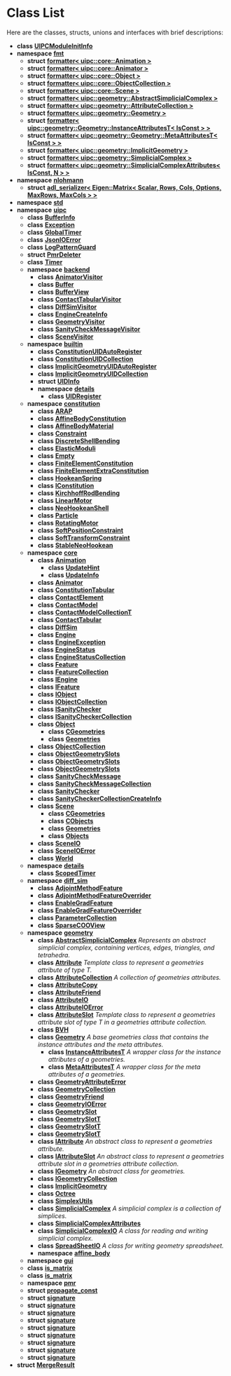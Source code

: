 
# Class List


Here are the classes, structs, unions and interfaces with brief descriptions:

* **class** [**UIPCModuleInitInfo**](class_u_i_p_c_module_init_info.md)     
* **namespace** [**fmt**](namespacefmt.md)     
    * **struct** [**formatter&lt; uipc::core::Animation &gt;**](structfmt_1_1formatter_3_01uipc_1_1core_1_1_animation_01_4.md)     
    * **struct** [**formatter&lt; uipc::core::Animator &gt;**](structfmt_1_1formatter_3_01uipc_1_1core_1_1_animator_01_4.md)     
    * **struct** [**formatter&lt; uipc::core::Object &gt;**](structfmt_1_1formatter_3_01uipc_1_1core_1_1_object_01_4.md)     
    * **struct** [**formatter&lt; uipc::core::ObjectCollection &gt;**](structfmt_1_1formatter_3_01uipc_1_1core_1_1_object_collection_01_4.md)     
    * **struct** [**formatter&lt; uipc::core::Scene &gt;**](structfmt_1_1formatter_3_01uipc_1_1core_1_1_scene_01_4.md)     
    * **struct** [**formatter&lt; uipc::geometry::AbstractSimplicialComplex &gt;**](structfmt_1_1formatter_3_01uipc_1_1geometry_1_1_abstract_simplicial_complex_01_4.md)     
    * **struct** [**formatter&lt; uipc::geometry::AttributeCollection &gt;**](structfmt_1_1formatter_3_01uipc_1_1geometry_1_1_attribute_collection_01_4.md)     
    * **struct** [**formatter&lt; uipc::geometry::Geometry &gt;**](structfmt_1_1formatter_3_01uipc_1_1geometry_1_1_geometry_01_4.md)     
    * **struct** [**formatter&lt; uipc::geometry::Geometry::InstanceAttributesT&lt; IsConst &gt; &gt;**](structfmt_1_1formatter_3_01uipc_1_1geometry_1_1_geometry_1_1_instance_attributes_t_3_01_is_const_01_4_01_4.md)     
    * **struct** [**formatter&lt; uipc::geometry::Geometry::MetaAttributesT&lt; IsConst &gt; &gt;**](structfmt_1_1formatter_3_01uipc_1_1geometry_1_1_geometry_1_1_meta_attributes_t_3_01_is_const_01_4_01_4.md)     
    * **struct** [**formatter&lt; uipc::geometry::ImplicitGeometry &gt;**](structfmt_1_1formatter_3_01uipc_1_1geometry_1_1_implicit_geometry_01_4.md)     
    * **struct** [**formatter&lt; uipc::geometry::SimplicialComplex &gt;**](structfmt_1_1formatter_3_01uipc_1_1geometry_1_1_simplicial_complex_01_4.md)     
    * **struct** [**formatter&lt; uipc::geometry::SimplicialComplexAttributes&lt; IsConst, N &gt; &gt;**](structfmt_1_1formatter_3_01uipc_1_1geometry_1_1_simplicial_complex_attributes_3_01_is_const_00_01_n_01_4_01_4.md)     
* **namespace** [**nlohmann**](namespacenlohmann.md)     
    * **struct** [**adl\_serializer&lt; Eigen::Matrix&lt; Scalar, Rows, Cols, Options, MaxRows, MaxCols &gt; &gt;**](structnlohmann_1_1adl__serializer_3_01_eigen_1_1_matrix_3_01_scalar_00_01_rows_00_01_cols_00_01_761cd29d85d72c4c15331d22893c1439.md)     
* **namespace** [**std**](namespacestd.md) 
* **namespace** [**uipc**](namespaceuipc.md)     
    * **class** [**BufferInfo**](classuipc_1_1_buffer_info.md)     
    * **class** [**Exception**](classuipc_1_1_exception.md)     
    * **class** [**GlobalTimer**](classuipc_1_1_global_timer.md)     
    * **class** [**JsonIOError**](classuipc_1_1_json_i_o_error.md)     
    * **class** [**LogPatternGuard**](classuipc_1_1_log_pattern_guard.md)     
    * **struct** [**PmrDeleter**](structuipc_1_1_pmr_deleter.md)     
    * **class** [**Timer**](classuipc_1_1_timer.md)     
    * **namespace** [**backend**](namespaceuipc_1_1backend.md)     
        * **class** [**AnimatorVisitor**](classuipc_1_1backend_1_1_animator_visitor.md)     
        * **class** [**Buffer**](classuipc_1_1backend_1_1_buffer.md)     
        * **class** [**BufferView**](classuipc_1_1backend_1_1_buffer_view.md)     
        * **class** [**ContactTabularVisitor**](classuipc_1_1backend_1_1_contact_tabular_visitor.md)     
        * **class** [**DiffSimVisitor**](classuipc_1_1backend_1_1_diff_sim_visitor.md)     
        * **class** [**EngineCreateInfo**](classuipc_1_1backend_1_1_engine_create_info.md)     
        * **class** [**GeometryVisitor**](classuipc_1_1backend_1_1_geometry_visitor.md)     
        * **class** [**SanityCheckMessageVisitor**](classuipc_1_1backend_1_1_sanity_check_message_visitor.md)     
        * **class** [**SceneVisitor**](classuipc_1_1backend_1_1_scene_visitor.md)     
    * **namespace** [**builtin**](namespaceuipc_1_1builtin.md)     
        * **class** [**ConstitutionUIDAutoRegister**](classuipc_1_1builtin_1_1_constitution_u_i_d_auto_register.md)     
        * **class** [**ConstitutionUIDCollection**](classuipc_1_1builtin_1_1_constitution_u_i_d_collection.md)     
        * **class** [**ImplicitGeometryUIDAutoRegister**](classuipc_1_1builtin_1_1_implicit_geometry_u_i_d_auto_register.md)     
        * **class** [**ImplicitGeometryUIDCollection**](classuipc_1_1builtin_1_1_implicit_geometry_u_i_d_collection.md)     
        * **struct** [**UIDInfo**](structuipc_1_1builtin_1_1_u_i_d_info.md)     
        * **namespace** [**details**](namespaceuipc_1_1builtin_1_1details.md)     
            * **class** [**UIDRegister**](classuipc_1_1builtin_1_1details_1_1_u_i_d_register.md)     
    * **namespace** [**constitution**](namespaceuipc_1_1constitution.md)     
        * **class** [**ARAP**](classuipc_1_1constitution_1_1_a_r_a_p.md)     
        * **class** [**AffineBodyConstitution**](classuipc_1_1constitution_1_1_affine_body_constitution.md)     
        * **class** [**AffineBodyMaterial**](classuipc_1_1constitution_1_1_affine_body_material.md)     
        * **class** [**Constraint**](classuipc_1_1constitution_1_1_constraint.md)     
        * **class** [**DiscreteShellBending**](classuipc_1_1constitution_1_1_discrete_shell_bending.md)     
        * **class** [**ElasticModuli**](classuipc_1_1constitution_1_1_elastic_moduli.md)     
        * **class** [**Empty**](classuipc_1_1constitution_1_1_empty.md)     
        * **class** [**FiniteElementConstitution**](classuipc_1_1constitution_1_1_finite_element_constitution.md)     
        * **class** [**FiniteElementExtraConstitution**](classuipc_1_1constitution_1_1_finite_element_extra_constitution.md)     
        * **class** [**HookeanSpring**](classuipc_1_1constitution_1_1_hookean_spring.md)     
        * **class** [**IConstitution**](classuipc_1_1constitution_1_1_i_constitution.md)     
        * **class** [**KirchhoffRodBending**](classuipc_1_1constitution_1_1_kirchhoff_rod_bending.md)     
        * **class** [**LinearMotor**](classuipc_1_1constitution_1_1_linear_motor.md)     
        * **class** [**NeoHookeanShell**](classuipc_1_1constitution_1_1_neo_hookean_shell.md)     
        * **class** [**Particle**](classuipc_1_1constitution_1_1_particle.md)     
        * **class** [**RotatingMotor**](classuipc_1_1constitution_1_1_rotating_motor.md)     
        * **class** [**SoftPositionConstraint**](classuipc_1_1constitution_1_1_soft_position_constraint.md)     
        * **class** [**SoftTransformConstraint**](classuipc_1_1constitution_1_1_soft_transform_constraint.md)     
        * **class** [**StableNeoHookean**](classuipc_1_1constitution_1_1_stable_neo_hookean.md)     
    * **namespace** [**core**](namespaceuipc_1_1core.md)     
        * **class** [**Animation**](classuipc_1_1core_1_1_animation.md)     
            * **class** [**UpdateHint**](classuipc_1_1core_1_1_animation_1_1_update_hint.md)     
            * **class** [**UpdateInfo**](classuipc_1_1core_1_1_animation_1_1_update_info.md)     
        * **class** [**Animator**](classuipc_1_1core_1_1_animator.md)     
        * **class** [**ConstitutionTabular**](classuipc_1_1core_1_1_constitution_tabular.md)     
        * **class** [**ContactElement**](classuipc_1_1core_1_1_contact_element.md)     
        * **class** [**ContactModel**](classuipc_1_1core_1_1_contact_model.md)     
        * **class** [**ContactModelCollectionT**](classuipc_1_1core_1_1_contact_model_collection_t.md)     
        * **class** [**ContactTabular**](classuipc_1_1core_1_1_contact_tabular.md)     
        * **class** [**DiffSim**](classuipc_1_1core_1_1_diff_sim.md)     
        * **class** [**Engine**](classuipc_1_1core_1_1_engine.md)     
        * **class** [**EngineException**](classuipc_1_1core_1_1_engine_exception.md)     
        * **class** [**EngineStatus**](classuipc_1_1core_1_1_engine_status.md)     
        * **class** [**EngineStatusCollection**](classuipc_1_1core_1_1_engine_status_collection.md)     
        * **class** [**Feature**](classuipc_1_1core_1_1_feature.md)     
        * **class** [**FeatureCollection**](classuipc_1_1core_1_1_feature_collection.md)     
        * **class** [**IEngine**](classuipc_1_1core_1_1_i_engine.md)     
        * **class** [**IFeature**](classuipc_1_1core_1_1_i_feature.md)     
        * **class** [**IObject**](classuipc_1_1core_1_1_i_object.md)     
        * **class** [**IObjectCollection**](classuipc_1_1core_1_1_i_object_collection.md)     
        * **class** [**ISanityChecker**](classuipc_1_1core_1_1_i_sanity_checker.md)     
        * **class** [**ISanityCheckerCollection**](classuipc_1_1core_1_1_i_sanity_checker_collection.md)     
        * **class** [**Object**](classuipc_1_1core_1_1_object.md)     
            * **class** [**CGeometries**](classuipc_1_1core_1_1_object_1_1_c_geometries.md)     
            * **class** [**Geometries**](classuipc_1_1core_1_1_object_1_1_geometries.md)     
        * **class** [**ObjectCollection**](classuipc_1_1core_1_1_object_collection.md)     
        * **class** [**ObjectGeometrySlots**](classuipc_1_1core_1_1_object_geometry_slots.md)     
        * **class** [**ObjectGeometrySlots**](classuipc_1_1core_1_1_object_geometry_slots.md)     
        * **class** [**ObjectGeometrySlots**](classuipc_1_1core_1_1_object_geometry_slots.md)     
        * **class** [**SanityCheckMessage**](classuipc_1_1core_1_1_sanity_check_message.md)     
        * **class** [**SanityCheckMessageCollection**](classuipc_1_1core_1_1_sanity_check_message_collection.md)     
        * **class** [**SanityChecker**](classuipc_1_1core_1_1_sanity_checker.md)     
        * **class** [**SanityCheckerCollectionCreateInfo**](classuipc_1_1core_1_1_sanity_checker_collection_create_info.md)     
        * **class** [**Scene**](classuipc_1_1core_1_1_scene.md)     
            * **class** [**CGeometries**](classuipc_1_1core_1_1_scene_1_1_c_geometries.md)     
            * **class** [**CObjects**](classuipc_1_1core_1_1_scene_1_1_c_objects.md)     
            * **class** [**Geometries**](classuipc_1_1core_1_1_scene_1_1_geometries.md)     
            * **class** [**Objects**](classuipc_1_1core_1_1_scene_1_1_objects.md)     
        * **class** [**SceneIO**](classuipc_1_1core_1_1_scene_i_o.md)     
        * **class** [**SceneIOError**](classuipc_1_1core_1_1_scene_i_o_error.md)     
        * **class** [**World**](classuipc_1_1core_1_1_world.md)     
    * **namespace** [**details**](namespaceuipc_1_1details.md)     
        * **class** [**ScopedTimer**](classuipc_1_1details_1_1_scoped_timer.md)     
    * **namespace** [**diff\_sim**](namespaceuipc_1_1diff__sim.md)     
        * **class** [**AdjointMethodFeature**](classuipc_1_1diff__sim_1_1_adjoint_method_feature.md)     
        * **class** [**AdjointMethodFeatureOverrider**](classuipc_1_1diff__sim_1_1_adjoint_method_feature_overrider.md)     
        * **class** [**EnableGradFeature**](classuipc_1_1diff__sim_1_1_enable_grad_feature.md)     
        * **class** [**EnableGradFeatureOverrider**](classuipc_1_1diff__sim_1_1_enable_grad_feature_overrider.md)     
        * **class** [**ParameterCollection**](classuipc_1_1diff__sim_1_1_parameter_collection.md)     
        * **class** [**SparseCOOView**](classuipc_1_1diff__sim_1_1_sparse_c_o_o_view.md)     
    * **namespace** [**geometry**](namespaceuipc_1_1geometry.md)     
        * **class** [**AbstractSimplicialComplex**](classuipc_1_1geometry_1_1_abstract_simplicial_complex.md) _Represents an abstract simplicial complex, containing vertices, edges, triangles, and tetrahedra._     
        * **class** [**Attribute**](classuipc_1_1geometry_1_1_attribute.md) _Template class to represent a geometries attribute of type T._     
        * **class** [**AttributeCollection**](classuipc_1_1geometry_1_1_attribute_collection.md) _A collection of geometries attributes._     
        * **class** [**AttributeCopy**](classuipc_1_1geometry_1_1_attribute_copy.md)     
        * **class** [**AttributeFriend**](classuipc_1_1geometry_1_1_attribute_friend.md) 
        * **class** [**AttributeIO**](classuipc_1_1geometry_1_1_attribute_i_o.md)     
        * **class** [**AttributeIOError**](classuipc_1_1geometry_1_1_attribute_i_o_error.md)     
        * **class** [**AttributeSlot**](classuipc_1_1geometry_1_1_attribute_slot.md) _Template class to represent a geometries attribute slot of type T in a geometries attribute collection._     
        * **class** [**BVH**](classuipc_1_1geometry_1_1_b_v_h.md)     
        * **class** [**Geometry**](classuipc_1_1geometry_1_1_geometry.md) _A base geometries class that contains the instance attributes and the meta attributes._     
            * **class** [**InstanceAttributesT**](classuipc_1_1geometry_1_1_geometry_1_1_instance_attributes_t.md) _A wrapper class for the instance attributes of a geometries._     
            * **class** [**MetaAttributesT**](classuipc_1_1geometry_1_1_geometry_1_1_meta_attributes_t.md) _A wrapper class for the meta attributes of a geometries._     
        * **class** [**GeometryAttributeError**](classuipc_1_1geometry_1_1_geometry_attribute_error.md)     
        * **class** [**GeometryCollection**](classuipc_1_1geometry_1_1_geometry_collection.md)     
        * **class** [**GeometryFriend**](classuipc_1_1geometry_1_1_geometry_friend.md) 
        * **class** [**GeometryIOError**](classuipc_1_1geometry_1_1_geometry_i_o_error.md)     
        * **class** [**GeometrySlot**](classuipc_1_1geometry_1_1_geometry_slot.md)     
        * **class** [**GeometrySlotT**](classuipc_1_1geometry_1_1_geometry_slot_t.md) 
        * **class** [**GeometrySlotT**](classuipc_1_1geometry_1_1_geometry_slot_t.md) 
        * **class** [**GeometrySlotT**](classuipc_1_1geometry_1_1_geometry_slot_t.md) 
        * **class** [**IAttribute**](classuipc_1_1geometry_1_1_i_attribute.md) _An abstract class to represent a geometries attribute._     
        * **class** [**IAttributeSlot**](classuipc_1_1geometry_1_1_i_attribute_slot.md) _An abstract class to represent a geometries attribute slot in a geometries attribute collection._     
        * **class** [**IGeometry**](classuipc_1_1geometry_1_1_i_geometry.md) _An abstract class for geometries._     
        * **class** [**IGeometryCollection**](classuipc_1_1geometry_1_1_i_geometry_collection.md)     
        * **class** [**ImplicitGeometry**](classuipc_1_1geometry_1_1_implicit_geometry.md)     
        * **class** [**Octree**](classuipc_1_1geometry_1_1_octree.md)     
        * **class** [**SimplexUtils**](classuipc_1_1geometry_1_1_simplex_utils.md)     
        * **class** [**SimplicialComplex**](classuipc_1_1geometry_1_1_simplicial_complex.md) _A simplicial complex is a collection of simplices._     
        * **class** [**SimplicialComplexAttributes**](classuipc_1_1geometry_1_1_simplicial_complex_attributes.md)     
        * **class** [**SimplicialComplexIO**](classuipc_1_1geometry_1_1_simplicial_complex_i_o.md) _A class for reading and writing simplicial complex._     
        * **class** [**SpreadSheetIO**](classuipc_1_1geometry_1_1_spread_sheet_i_o.md) _A class for writing geometry spreadsheet._     
        * **namespace** [**affine\_body**](namespaceuipc_1_1geometry_1_1affine__body.md)     
    * **namespace** [**gui**](namespaceuipc_1_1gui.md)     
    * **class** [**is\_matrix**](classuipc_1_1is__matrix.md) 
    * **class** [**is\_matrix**](classuipc_1_1is__matrix.md) 
    * **namespace** [**pmr**](namespaceuipc_1_1pmr.md) 
    * **struct** [**propagate\_const**](structuipc_1_1propagate__const.md)     
    * **struct** [**signature**](structuipc_1_1signature.md) 
    * **struct** [**signature**](structuipc_1_1signature.md) 
    * **struct** [**signature**](structuipc_1_1signature.md) 
    * **struct** [**signature**](structuipc_1_1signature.md) 
    * **struct** [**signature**](structuipc_1_1signature.md) 
    * **struct** [**signature**](structuipc_1_1signature.md) 
    * **struct** [**signature**](structuipc_1_1signature.md) 
    * **struct** [**signature**](structuipc_1_1signature.md) 
    * **struct** [**signature**](structuipc_1_1signature.md) 
* **struct** [**MergeResult**](structuipc_1_1_global_timer_1_1_merge_result.md)     

